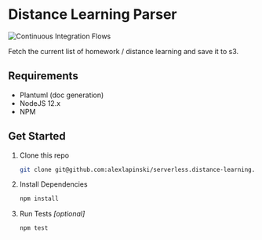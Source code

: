 # Distance Learning Parser
![Continuous Integration Flows](https://github.com/alexlapinski/serverless.distance-learning/workflows/Continuous%20Integration%20Flows/badge.svg)

Fetch the current list of homework / distance learning and save it to s3.

## Requirements
 * Plantuml (doc generation)
 * NodeJS 12.x
 * NPM

## Get Started
1. Clone this repo
    ```sh
    git clone git@github.com:alexlapinski/serverless.distance-learning.git
    ```
2. Install Dependencies
    ```sh
    npm install
    ```
3. Run Tests *[optional]*
    ```sh
    npm test
    ```
